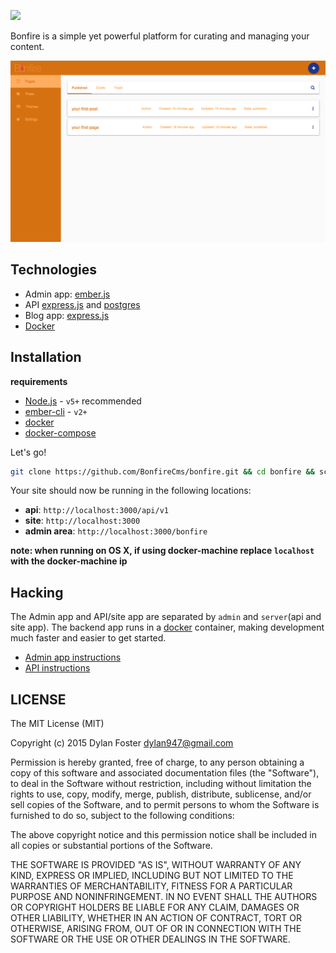 ![][logo]

Bonfire is a simple yet powerful platform for curating and managing your content.

[![check it out][screenshot]][sample]

## Technologies

 - Admin app: [ember.js](http://emberjs.com/)
 - API [express.js](http://expressjs.com/) and [postgres](http://www.postgresql.org/)
 - Blog app: [express.js](http://expressjs.com/)
 - [Docker](https://www.docker.com/)

## Installation

**requirements**

- [Node.js](https://nodejs.org) - `v5+` recommended
- [ember-cli](http://ember-cli) - `v2+`
- [docker](https://docker.com)
- [docker-compose](https://docs.docker.com/compose/)

Let's go!

```bash
git clone https://github.com/BonfireCms/bonfire.git && cd bonfire && scripts/light
```

Your site should now be running in the following locations:

 - **api**: `http://localhost:3000/api/v1`
 - **site**: `http://localhost:3000`
 - **admin area**: `http://localhost:3000/bonfire`

**note: when running on OS X, if using docker-machine replace `localhost` with the docker-machine ip**

## Hacking

The Admin app and API/site app are separated by `admin` and
`server`(api and site app). The backend app runs in a [docker](https://www.docker.com/) container,
making development much faster and easier to get started.

- [Admin app instructions](https://github.com/BonfireCMS/bonfire/tree/master/admin/README.md)
- [API instructions](https://github.com/BonfireCMS/bonfire/tree/master/server/README.md)

## LICENSE

The MIT License (MIT)

Copyright (c) 2015 Dylan Foster <dylan947@gmail.com>

Permission is hereby granted, free of charge, to any person obtaining a copy
of this software and associated documentation files (the "Software"), to deal
in the Software without restriction, including without limitation the rights
to use, copy, modify, merge, publish, distribute, sublicense, and/or sell
copies of the Software, and to permit persons to whom the Software is
furnished to do so, subject to the following conditions:

The above copyright notice and this permission notice shall be included in
all copies or substantial portions of the Software.

THE SOFTWARE IS PROVIDED "AS IS", WITHOUT WARRANTY OF ANY KIND, EXPRESS OR
IMPLIED, INCLUDING BUT NOT LIMITED TO THE WARRANTIES OF MERCHANTABILITY,
FITNESS FOR A PARTICULAR PURPOSE AND NONINFRINGEMENT. IN NO EVENT SHALL THE
AUTHORS OR COPYRIGHT HOLDERS BE LIABLE FOR ANY CLAIM, DAMAGES OR OTHER
LIABILITY, WHETHER IN AN ACTION OF CONTRACT, TORT OR OTHERWISE, ARISING FROM,
OUT OF OR IN CONNECTION WITH THE SOFTWARE OR THE USE OR OTHER DEALINGS IN
THE SOFTWARE.

[logo]: bonfire_logo.png
[screenshot]: bonfire.png
[sample]: http://159.203.238.141/bonfire/pages